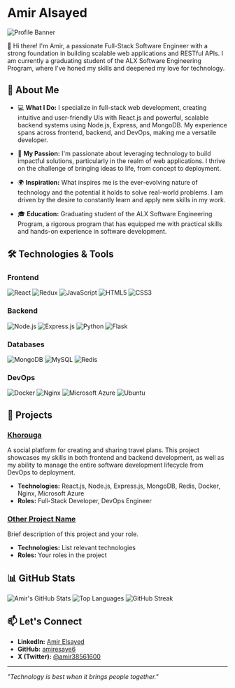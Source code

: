 # Amir Alsayed

![Profile Banner](https://your-banner-image-url.com)

👋 Hi there! I'm Amir, a passionate Full-Stack Software Engineer with a strong foundation in building scalable web applications and RESTful APIs. I am currently a graduating student of the ALX Software Engineering Program, where I've honed my skills and deepened my love for technology.

## 🚀 About Me

- 💻 **What I Do:** I specialize in full-stack web development, creating intuitive and user-friendly UIs with React.js and powerful, scalable backend systems using Node.js, Express, and MongoDB. My experience spans across frontend, backend, and DevOps, making me a versatile developer.

- 🌱 **My Passion:** I'm passionate about leveraging technology to build impactful solutions, particularly in the realm of web applications. I thrive on the challenge of bringing ideas to life, from concept to deployment.

- 🌍 **Inspiration:** What inspires me is the ever-evolving nature of technology and the potential it holds to solve real-world problems. I am driven by the desire to constantly learn and apply new skills in my work.

- 🎓 **Education:** Graduating student of the ALX Software Engineering Program, a rigorous program that has equipped me with practical skills and hands-on experience in software development.

## 🛠️ Technologies & Tools

### **Frontend**
![React](https://img.shields.io/badge/-React-61DAFB?logo=react&logoColor=black) 
![Redux](https://img.shields.io/badge/-Redux-764ABC?logo=redux&logoColor=white) 
![JavaScript](https://img.shields.io/badge/-JavaScript-F7DF1E?logo=javascript&logoColor=black) 
![HTML5](https://img.shields.io/badge/-HTML5-E34F26?logo=html5&logoColor=white) 
![CSS3](https://img.shields.io/badge/-CSS3-1572B6?logo=css3&logoColor=white)

### **Backend**
![Node.js](https://img.shields.io/badge/-Node.js-339933?logo=node.js&logoColor=white) 
![Express.js](https://img.shields.io/badge/-Express.js-000000?logo=express&logoColor=white) 
![Python](https://img.shields.io/badge/-Python-3776AB?logo=python&logoColor=white) 
![Flask](https://img.shields.io/badge/-Flask-000000?logo=flask&logoColor=white)

### **Databases**
![MongoDB](https://img.shields.io/badge/-MongoDB-47A248?logo=mongodb&logoColor=white) 
![MySQL](https://img.shields.io/badge/-MySQL-4479A1?logo=mysql&logoColor=white) 
![Redis](https://img.shields.io/badge/-Redis-DC382D?logo=redis&logoColor=white)

### **DevOps**
![Docker](https://img.shields.io/badge/-Docker-2496ED?logo=docker&logoColor=white) 
![Nginx](https://img.shields.io/badge/-Nginx-009639?logo=nginx&logoColor=white) 
![Microsoft Azure](https://img.shields.io/badge/-Microsoft%20Azure-0078D4?logo=microsoft-azure&logoColor=white) 
![Ubuntu](https://img.shields.io/badge/-Ubuntu-E95420?logo=ubuntu&logoColor=white)

## 📝 Projects

### [Khorouga](https://github.com/your-khorouga-repo)
A social platform for creating and sharing travel plans. This project showcases my skills in both frontend and backend development, as well as my ability to manage the entire software development lifecycle from DevOps to deployment.

- **Technologies:** React.js, Node.js, Express.js, MongoDB, Redis, Docker, Nginx, Microsoft Azure
- **Roles:** Full-Stack Developer, DevOps Engineer

### [Other Project Name](https://github.com/your-project-repo)
Brief description of this project and your role.

- **Technologies:** List relevant technologies
- **Roles:** Your roles in the project

## 📊 GitHub Stats

![Amir's GitHub Stats](https://github-readme-stats.vercel.app/api?username=amiresaye6&show_icons=true&theme=radical)
![Top Languages](https://github-readme-stats.vercel.app/api/top-langs/?username=amiresaye6&layout=compact&theme=radical)
![GitHub Streak](https://github-readme-streak-stats.herokuapp.com/?user=amiresaye6&theme=radical)

## 📫 Let's Connect

- **LinkedIn:** [Amir Elsayed](https://www.linkedin.com/in/amir-elsayed-/)
- **GitHub:** [amiresaye6](https://github.com/amiresaye6)
- **X (Twitter):** [@amir38561600](https://x.com/amir38561600)

---

*"Technology is best when it brings people together."*
